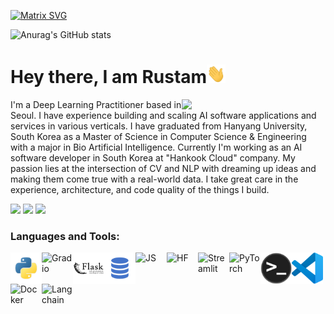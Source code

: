 [![Matrix SVG](https://raw.githubusercontent.com/rodrigograca31/rodrigograca31/master/matrix.svg)](https://www.youtube.com/watch?v=SDkAGkd4NLc)

![Anurag's GitHub stats](https://github-readme-stats.vercel.app/api?username=RustX2802)

<h1>Hey there, I am Rustam<img src="https://raw.githubusercontent.com/ABSphreak/ABSphreak/master/gifs/Hi.gif" width="30px" height="30px"></h1>
<img align='right' src="https://github.com/RustX2802/RustX2802/blob/main/code.gif" width="230" />

I'm a Deep Learning Practitioner based in Seoul. I have experience building and scaling AI software applications and services in various verticals. I have graduated from Hanyang University, South Korea as a Master of Science in Computer Science & Engineering with a major in Bio Artificial Intelligence. Currently I'm working as an AI software developer in South Korea at "Hankook Cloud" company.
My passion lies at the intersection of CV and NLP with dreaming up ideas and making them come true with a real-world data. I take great care in the experience, architecture, and code quality of the things I build.

<a href="https://www.linkedin.com/in/rustx/"><img src="https://github.com/ashutosh1919/ashutosh1919/blob/master/logos/linkedin.png" width="40" /></a>
<a href="https://github.com/RustX2802"><img src="https://github.com/ashutosh1919/ashutosh1919/blob/master/logos/github-logo.png" width="40" /></a>
<a href="mailto:rustix260685@gmail.com"><img src="https://github.com/ashutosh1919/ashutosh1919/blob/master/logos/google-plus.png" width="40" /></a>

### Languages and Tools: 
<img align="left" alt="Python" width="50px" src="https://raw.githubusercontent.com/github/explore/80688e429a7d4ef2fca1e82350fe8e3517d3494d/topics/python/python.png" />
<img align="left" alt="Gradio" width="50px" src="https://user-images.githubusercontent.com/72299347/235559465-39796098-ce6b-4c90-9fe0-6eba0abaf35a.png" />
<img align="left" alt="Flask" width="50px" src="https://raw.githubusercontent.com/github/explore/80688e429a7d4ef2fca1e82350fe8e3517d3494d/topics/flask/flask.png" />
<img align="left" alt="SQL" width="50px" src="https://raw.githubusercontent.com/github/explore/80688e429a7d4ef2fca1e82350fe8e3517d3494d/topics/sql/sql.png" />
<img align="left" alt="JS" width="50px" src="https://upload.wikimedia.org/wikipedia/commons/6/6a/JavaScript-logo.png" />
<img align="left" alt="HF" width="50px" src="https://twimlai.com/solutions/wp-content/uploads/2021/03/Hugging-face-Logo-1.png" />
<img align="left" alt="Streamlit" width="50px" src="https://user-images.githubusercontent.com/72299347/235559875-6d1bdeac-25c7-4f32-afd0-59aedcde8768.png" />
<img align="left" alt="PyTorch" width="50px" src="https://user-images.githubusercontent.com/72299347/235560205-f594c099-fcb7-4774-9175-c1e1ebc980be.png" />
<img align="left" alt="Terminal" width="50px" src="https://raw.githubusercontent.com/github/explore/80688e429a7d4ef2fca1e82350fe8e3517d3494d/topics/terminal/terminal.png" />
<img align="left" alt="Visual Studio Code" width="50px" src="https://raw.githubusercontent.com/github/explore/80688e429a7d4ef2fca1e82350fe8e3517d3494d/topics/visual-studio-code/visual-studio-code.png" />
<img align="left" alt="Docker" width="50px" src="https://www.docker.com/wp-content/uploads/2022/03/vertical-logo-monochromatic.png" />
<img align="left" alt="Langchain" width="50px" src="https://user-images.githubusercontent.com/72299347/235559294-788a4905-9a8d-4797-b163-3e0a2ba49a9f.png" />
